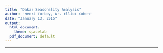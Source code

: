 ```yaml
---
title: "Dakar Seasonality Analysis"
author: "Henri Torbey, Dr. Elliot Cohen"
date: "January 13, 2015"
output:
  html_document:
    theme: spacelab
  pdf_document: default
---
```



*************






